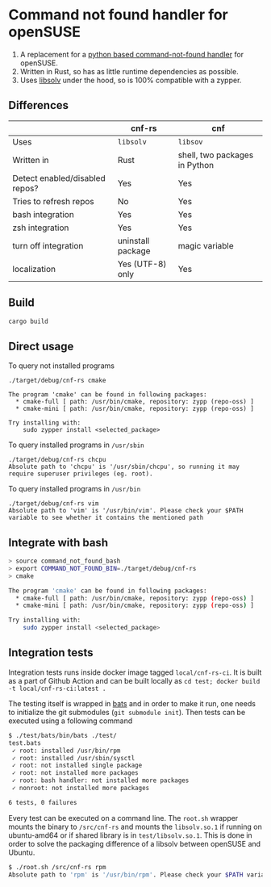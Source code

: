# Command not found handler for openSUSE

 1. A replacement for a [python based command-not-found handler](
https://github.com/openSUSE/scout/blob/master/handlers/bin/command-not-found) for openSUSE.
 2. Written in Rust, so has as little runtime dependencies as possible.
 3. Uses [libsolv](https://github.com/openSUSE/libsolv) under the hood, so is 100% compatible
    with a zypper.

## Differences

|   | cnf-rs  | cnf   |
|---|---------|-------|
|Uses | `libsolv` | `libsov` |
|Written in| Rust | shell, two packages in Python |
|Detect enabled/disabled repos? | Yes | Yes |
|Tries to refresh repos| No | Yes |
|bash integration | Yes | Yes|
|zsh integration | Yes | Yes |
|turn off integration | uninstall package | magic variable |
|localization | Yes (UTF-8) only | Yes |

## Build

```sh
cargo build
```

## Direct usage

To query not installed programs

```
./target/debug/cnf-rs cmake

The program 'cmake' can be found in following packages:
  * cmake-full [ path: /usr/bin/cmake, repository: zypp (repo-oss) ]
  * cmake-mini [ path: /usr/bin/cmake, repository: zypp (repo-oss) ]

Try installing with:
    sudo zypper install <selected_package>
```

To query installed programs in `/usr/sbin`

```
./target/debug/cnf-rs chcpu
Absolute path to 'chcpu' is '/usr/sbin/chcpu', so running it may require superuser privileges (eg. root).
```

To query installed programs in `/usr/bin`

```
./target/debug/cnf-rs vim  
Absolute path to 'vim' is '/usr/bin/vim'. Please check your $PATH variable to see whether it contains the mentioned path
```

##  Integrate with bash

```sh
> source command_not_found_bash
> export COMMAND_NOT_FOUND_BIN=./target/debug/cnf-rs
> cmake

The program 'cmake' can be found in following packages:
  * cmake-full [ path: /usr/bin/cmake, repository: zypp (repo-oss) ]
  * cmake-mini [ path: /usr/bin/cmake, repository: zypp (repo-oss) ]

Try installing with:
    sudo zypper install <selected_package>
```

## Integration tests

Integration tests runs inside docker image tagged `local/cnf-rs-ci`. It is
built as a part of Github Action and can be built locally as `cd test; docker
build -t local/cnf-rs-ci:latest .`

The testing itself is wrapped in [bats](https://github.com/bats-core/bats-core)
and in order to make it run, one needs to initialize the git submodules (`git
submodule init`). Then tests can be executed using a following command

```sh
$ ./test/bats/bin/bats ./test/
test.bats
 ✓ root: installed /usr/bin/rpm
 ✓ root: installed /usr/sbin/sysctl
 ✓ root: not installed single package
 ✓ root: not installed more packages
 ✓ root: bash handler: not installed more packages
 ✓ nonroot: not installed more packages

6 tests, 0 failures

```

Every test can be executed on a command line. The `root.sh` wrapper mounts the
binary to `/src/cnf-rs` and mounts the `libsolv.so.1` if running on ubuntu-amd64
or if shared library is in `test/libsolv.so.1`. This is done in order to solve
the packaging difference of a libsolv between openSUSE and Ubuntu.

```sh
$ ./root.sh /src/cnf-rs rpm
Absolute path to 'rpm' is '/usr/bin/rpm'. Please check your $PATH variable to see whether it contains the mentioned path
```

